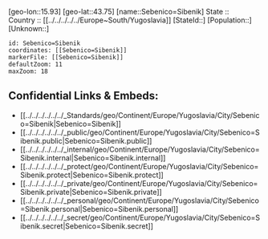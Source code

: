 ﻿---
location: [43.75,15.93] 
mapzoom: [7,12] 
mapmarker: city 
type: City
tags:
- geo/City


SpocWebEntityId: 34158
isDeleted: false
confidential: public

---
[geo-lon::15.93] 
[geo-lat::43.75] 
[name::Sebenico=Sibenik] 
State ::  
Country :: [[../../../../../Europe~South/Yugoslavia]] 
[StateId::] 
[Population::] 
[Unknown::] 


```leaflet
id: Sebenico=Sibenik
coordinates: [[Sebenico=Sibenik]] 
markerFile: [[Sebenico=Sibenik]] 
defaultZoom: 11 
maxZoom: 18
```


## Confidential Links & Embeds: 
- [[../../../../../../_Standards/geo/Continent/Europe/Yugoslavia/City/Sebenico=Sibenik|Sebenico=Sibenik]] 
- [[../../../../../../_public/geo/Continent/Europe/Yugoslavia/City/Sebenico=Sibenik.public|Sebenico=Sibenik.public]] 
- [[../../../../../../_internal/geo/Continent/Europe/Yugoslavia/City/Sebenico=Sibenik.internal|Sebenico=Sibenik.internal]] 
- [[../../../../../../_protect/geo/Continent/Europe/Yugoslavia/City/Sebenico=Sibenik.protect|Sebenico=Sibenik.protect]] 
- [[../../../../../../_private/geo/Continent/Europe/Yugoslavia/City/Sebenico=Sibenik.private|Sebenico=Sibenik.private]] 
- [[../../../../../../_personal/geo/Continent/Europe/Yugoslavia/City/Sebenico=Sibenik.personal|Sebenico=Sibenik.personal]] 
- [[../../../../../../_secret/geo/Continent/Europe/Yugoslavia/City/Sebenico=Sibenik.secret|Sebenico=Sibenik.secret]] 
